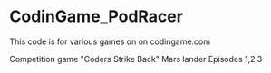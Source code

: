 # CodinGame_PodRacer
This code is for various games on on codingame.com

Competition game "Coders Strike Back"
Mars lander Episodes 1,2,3
